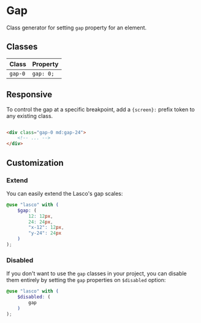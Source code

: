 # Gap

Class generator for setting `gap` property for an element.

## Classes

| Class   | Property  |
|---------|-----------|
| `gap-0` | `gap: 0;` |

## Responsive

To control the gap at a specific breakpoint, add a `{screen}:` prefix token to any existing class.

```html

<div class="gap-0 md:gap-24">
    <!-- ... -->
</div>
```

## Customization

### Extend

You can easily extend the Lasco's gap scales:

```scss
@use "lasco" with (
    $gap: (
        12: 12px,
        24: 24px,
        "x-12": 12px,
        "y-24": 24px
    )
);
```

### Disabled

If you don't want to use the `gap` classes in your project, you can disable them entirely by setting the `gap`
properties on `$disabled` option:

```scss
@use "lasco" with (
    $disabled: (
        gap
    )
);
```

